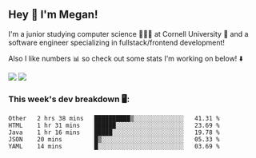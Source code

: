 ## Hey 👋 I'm Megan! 
I'm a junior studying computer science 👩🏻‍💻 at Cornell University 🐻 and a software engineer specializing in fullstack/frontend development!

Also I like numbers 📊 so check out some stats I'm working on below! ⬇️

<img src="https://github-readme-stats.meganyin13.vercel.app/api?username=meganyin13&show_icons=true&hide=stars&count_private=true" />

<img src="https://github-readme-stats.meganyin13.vercel.app/api/top-langs/?username=meganyin13&layout=compact&hide=Jupyter%20Notebook" />

### This week's dev breakdown 🖥:
<!--START_SECTION:waka-->
```text
Other   2 hrs 38 mins   ██████████▒░░░░░░░░░░░░░░   41.31 % 
HTML    1 hr 31 mins    ██████░░░░░░░░░░░░░░░░░░░   23.69 % 
Java    1 hr 16 mins    █████░░░░░░░░░░░░░░░░░░░░   19.78 % 
JSON    20 mins         █▒░░░░░░░░░░░░░░░░░░░░░░░   05.33 % 
YAML    14 mins         █░░░░░░░░░░░░░░░░░░░░░░░░   03.69 % 
```
<!--END_SECTION:waka-->
